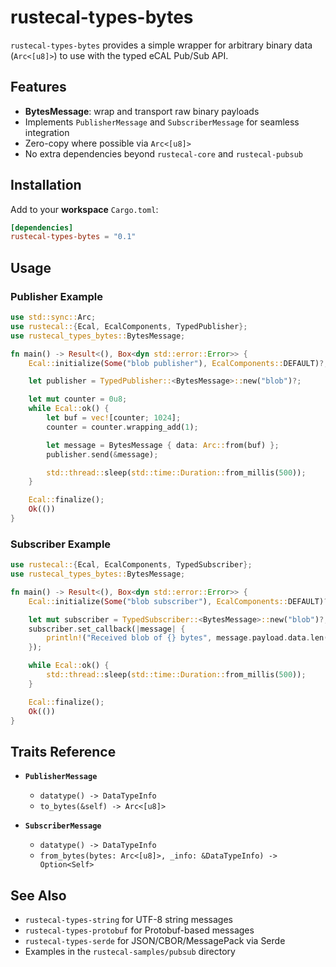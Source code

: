 # rustecal-types-bytes

`rustecal-types-bytes` provides a simple wrapper for arbitrary binary data (`Arc<[u8]>`) to use with the typed eCAL Pub/Sub API.

## Features

- **BytesMessage**: wrap and transport raw binary payloads
- Implements `PublisherMessage` and `SubscriberMessage` for seamless integration
- Zero-copy where possible via `Arc<[u8]>`
- No extra dependencies beyond `rustecal-core` and `rustecal-pubsub`

## Installation

Add to your **workspace** `Cargo.toml`:

```toml
[dependencies]
rustecal-types-bytes = "0.1"
```

## Usage

### Publisher Example

```rust
use std::sync::Arc;
use rustecal::{Ecal, EcalComponents, TypedPublisher};
use rustecal_types_bytes::BytesMessage;

fn main() -> Result<(), Box<dyn std::error::Error>> {
    Ecal::initialize(Some("blob publisher"), EcalComponents::DEFAULT)?;

    let publisher = TypedPublisher::<BytesMessage>::new("blob")?;

    let mut counter = 0u8;
    while Ecal::ok() {
        let buf = vec![counter; 1024];
        counter = counter.wrapping_add(1);

        let message = BytesMessage { data: Arc::from(buf) };
        publisher.send(&message);

        std::thread::sleep(std::time::Duration::from_millis(500));
    }

    Ecal::finalize();
    Ok(())
}
```

### Subscriber Example

```rust
use rustecal::{Ecal, EcalComponents, TypedSubscriber};
use rustecal_types_bytes::BytesMessage;

fn main() -> Result<(), Box<dyn std::error::Error>> {
    Ecal::initialize(Some("blob subscriber"), EcalComponents::DEFAULT)?;

    let mut subscriber = TypedSubscriber::<BytesMessage>::new("blob")?;
    subscriber.set_callback(|message| {
        println!("Received blob of {} bytes", message.payload.data.len());
    });

    while Ecal::ok() {
        std::thread::sleep(std::time::Duration::from_millis(500));
    }

    Ecal::finalize();
    Ok(())
}
```

## Traits Reference

- **`PublisherMessage`**
  - `datatype() -> DataTypeInfo`
  - `to_bytes(&self) -> Arc<[u8]>`

- **`SubscriberMessage`**
  - `datatype() -> DataTypeInfo`
  - `from_bytes(bytes: Arc<[u8]>, _info: &DataTypeInfo) -> Option<Self>`

## See Also

- `rustecal-types-string` for UTF-8 string messages
- `rustecal-types-protobuf` for Protobuf-based messages
- `rustecal-types-serde` for JSON/CBOR/MessagePack via Serde
- Examples in the `rustecal-samples/pubsub` directory

